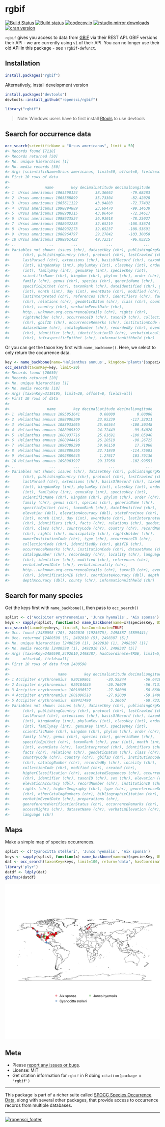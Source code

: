 rgbif
=====



[![Build Status](https://api.travis-ci.org/ropensci/rgbif.png?branch=master)](https://travis-ci.org/ropensci/rgbif)
[![Build status](https://ci.appveyor.com/api/projects/status/jili6du1ssi4ktbg/branch/master)](https://ci.appveyor.com/project/sckott/rgbif/branch/master)
[![codecov.io](https://codecov.io/github/ropensci/rgbif/coverage.svg?branch=master)](https://codecov.io/github/ropensci/rgbif?branch=master)
[![rstudio mirror downloads](http://cranlogs.r-pkg.org/badges/rgbif)](https://github.com/metacran/cranlogs.app)
[![cran version](http://www.r-pkg.org/badges/version/rgbif)](http://cran.rstudio.com/web/packages/rgbif)

`rgbif` gives you access to data from [GBIF](http://www.gbif.org/) via their REST API. GBIF versions their API - we are currently using `v1` of their API. You can no longer use their old API in this package - see `?rgbif-defunct`.

## Installation


```r
install.packages("rgbif")
```

Alternatively, install development version


```r
install.packages("devtools")
devtools::install_github("ropensci/rgbif")
```


```r
library("rgbif")
```

> Note: Windows users have to first install [Rtools](http://cran.r-project.org/bin/windows/Rtools/) to use devtools

## Search for occurrence data


```r
occ_search(scientificName = "Ursus americanus", limit = 50)
#> Records found [7218] 
#> Records returned [50] 
#> No. unique hierarchies [1] 
#> No. media records [50] 
#> Args [scientificName=Ursus americanus, limit=50, offset=0, fields=all] 
#> First 10 rows of data
#> 
#>                name        key decimalLatitude decimalLongitude
#> 1  Ursus americanus 1065590124        38.36662        -79.68283
#> 2  Ursus americanus 1065588899        35.73304        -82.42028
#> 3  Ursus americanus 1065611122        43.94883        -72.77432
#> 4  Ursus americanus 1098894889        23.69470        -99.14630
#> 5  Ursus americanus 1088908315        43.86464        -72.34617
#> 6  Ursus americanus 1088923534        36.93018        -78.25027
#> 7  Ursus americanus 1088932238        32.65219       -108.53674
#> 8  Ursus americanus 1088932273        32.65237       -108.53691
#> 9  Ursus americanus 1088964797        29.27042       -103.30058
#> 10 Ursus americanus 1088961422        49.72317        -96.03215
#> ..              ...        ...             ...              ...
#> Variables not shown: issues (chr), datasetKey (chr), publishingOrgKey
#>      (chr), publishingCountry (chr), protocol (chr), lastCrawled (chr),
#>      lastParsed (chr), extensions (chr), basisOfRecord (chr), taxonKey
#>      (int), kingdomKey (int), phylumKey (int), classKey (int), orderKey
#>      (int), familyKey (int), genusKey (int), speciesKey (int),
#>      scientificName (chr), kingdom (chr), phylum (chr), order (chr),
#>      family (chr), genus (chr), species (chr), genericName (chr),
#>      specificEpithet (chr), taxonRank (chr), dateIdentified (chr), year
#>      (int), month (int), day (int), eventDate (chr), modified (chr),
#>      lastInterpreted (chr), references (chr), identifiers (chr), facts
#>      (chr), relations (chr), geodeticDatum (chr), class (chr), countryCode
#>      (chr), country (chr), verbatimEventDate (chr),
#>      http...unknown.org.occurrenceDetails (chr), rights (chr),
#>      rightsHolder (chr), occurrenceID (chr), taxonID (chr), collectionCode
#>      (chr), gbifID (chr), occurrenceRemarks (chr), institutionCode (chr),
#>      datasetName (chr), catalogNumber (chr), recordedBy (chr), eventTime
#>      (chr), identifier (chr), identificationID (chr), verbatimLocality
#>      (chr), infraspecificEpithet (chr), informationWithheld (chr)
```

Or you can get the taxon key first with `name_backbone()`. Here, we select to only return the occurrence data.


```r
key <- name_backbone(name='Helianthus annuus', kingdom='plants')$speciesKey
occ_search(taxonKey=key, limit=20)
#> Records found [20650] 
#> Records returned [20] 
#> No. unique hierarchies [1] 
#> No. media records [18] 
#> Args [taxonKey=3119195, limit=20, offset=0, fields=all] 
#> First 10 rows of data
#> 
#>                 name        key decimalLatitude decimalLongitude
#> 1  Helianthus annuus 1095851641         0.00000          0.00000
#> 2  Helianthus annuus 1088900309        33.95239       -117.32011
#> 3  Helianthus annuus 1088933055        25.66564       -100.30348
#> 4  Helianthus annuus 1088909392        24.72449        -99.54020
#> 5  Helianthus annuus 1088937716        25.81691       -100.05940
#> 6  Helianthus annuus 1088944416        26.20518        -98.26725
#> 7  Helianthus annuus 1090389390        59.96150         17.71060
#> 8  Helianthus annuus 1092889365        32.71840       -114.75603
#> 9  Helianthus annuus 1092889645         1.27617        103.79136
#> 10 Helianthus annuus 1098903927        29.17958       -102.99551
#> ..               ...        ...             ...              ...
#> Variables not shown: issues (chr), datasetKey (chr), publishingOrgKey
#>      (chr), publishingCountry (chr), protocol (chr), lastCrawled (chr),
#>      lastParsed (chr), extensions (chr), basisOfRecord (chr), taxonKey
#>      (int), kingdomKey (int), phylumKey (int), classKey (int), orderKey
#>      (int), familyKey (int), genusKey (int), speciesKey (int),
#>      scientificName (chr), kingdom (chr), phylum (chr), order (chr),
#>      family (chr), genus (chr), species (chr), genericName (chr),
#>      specificEpithet (chr), taxonRank (chr), dateIdentified (chr),
#>      elevation (dbl), elevationAccuracy (dbl), stateProvince (chr), year
#>      (int), month (int), day (int), eventDate (chr), lastInterpreted
#>      (chr), identifiers (chr), facts (chr), relations (chr), geodeticDatum
#>      (chr), class (chr), countryCode (chr), country (chr), recordNumber
#>      (chr), rights (chr), municipality (chr), rightsHolder (chr),
#>      ownerInstitutionCode (chr), type (chr), occurrenceID (chr),
#>      collectionCode (chr), identifiedBy (chr), gbifID (chr),
#>      occurrenceRemarks (chr), institutionCode (chr), datasetName (chr),
#>      catalogNumber (chr), recordedBy (chr), locality (chr), language
#>      (chr), identifier (chr), modified (chr), references (chr),
#>      verbatimEventDate (chr), verbatimLocality (chr),
#>      http...unknown.org.occurrenceDetails (chr), taxonID (chr), eventTime
#>      (chr), identificationID (chr), coordinateAccuracy (dbl), depth (dbl),
#>      depthAccuracy (dbl), county (chr), informationWithheld (chr)
```

## Search for many species

Get the keys first with `name_backbone()`, then pass to `occ_search()`


```r
splist <- c('Accipiter erythronemius', 'Junco hyemalis', 'Aix sponsa')
keys <- sapply(splist, function(x) name_backbone(name=x)$speciesKey, USE.NAMES=FALSE)
occ_search(taxonKey=keys, limit=5, hasCoordinate=TRUE)
#> Occ. found [2480598 (20), 2492010 (1925675), 2498387 (589944)] 
#> Occ. returned [2480598 (5), 2492010 (5), 2498387 (5)] 
#> No. unique hierarchies [2480598 (1), 2492010 (1), 2498387 (1)] 
#> No. media records [2480598 (1), 2492010 (5), 2498387 (5)] 
#> Args [taxonKey=2480598,2492010,2498387, hasCoordinate=TRUE, limit=5,
#>      offset=0, fields=all] 
#> First 10 rows of data from 2480598
#> 
#>                      name        key decimalLatitude decimalLongitude
#> 1 Accipiter erythronemius  920169861       -20.55244        -56.64104
#> 2 Accipiter erythronemius  920184036       -20.76029        -56.71314
#> 3 Accipiter erythronemius 1001096527       -27.58000        -58.66000
#> 4 Accipiter erythronemius 1001096518       -27.92000        -59.14000
#> 5 Accipiter erythronemius  699417490         5.26667        -60.73333
#> Variables not shown: issues (chr), datasetKey (chr), publishingOrgKey
#>      (chr), publishingCountry (chr), protocol (chr), lastCrawled (chr),
#>      lastParsed (chr), extensions (chr), basisOfRecord (chr), taxonKey
#>      (int), kingdomKey (int), phylumKey (int), classKey (int), orderKey
#>      (int), familyKey (int), genusKey (int), speciesKey (int),
#>      scientificName (chr), kingdom (chr), phylum (chr), order (chr),
#>      family (chr), genus (chr), species (chr), genericName (chr),
#>      specificEpithet (chr), taxonRank (chr), year (int), month (int), day
#>      (int), eventDate (chr), lastInterpreted (chr), identifiers (chr),
#>      facts (chr), relations (chr), geodeticDatum (chr), class (chr),
#>      countryCode (chr), country (chr), gbifID (chr), institutionCode
#>      (chr), catalogNumber (chr), recordedBy (chr), locality (chr),
#>      collectionCode (chr), modified (chr), created (chr),
#>      higherClassification (chr), associatedSequences (chr), occurrenceID
#>      (chr), identifier (chr), taxonID (chr), sex (chr), elevation (dbl),
#>      elevationAccuracy (dbl), recordNumber (chr), institutionID (chr),
#>      rights (chr), higherGeography (chr), type (chr), georeferenceSources
#>      (chr), otherCatalogNumbers (chr), bibliographicCitation (chr),
#>      verbatimEventDate (chr), preparations (chr),
#>      georeferenceVerificationStatus (chr), occurrenceRemarks (chr),
#>      accessRights (chr), datasetName (chr), verbatimElevation (chr),
#>      language (chr)
```

## Maps

Make a simple map of species occurrences.


```r
splist <- c('Cyanocitta stelleri', 'Junco hyemalis', 'Aix sponsa')
keys <- sapply(splist, function(x) name_backbone(name=x)$speciesKey, USE.NAMES=FALSE)
dat <- occ_search(taxonKey=keys, limit=100, return='data', hasCoordinate=TRUE)
library('plyr')
datdf <- ldply(dat)
gbifmap(datdf)
```

![plot of chunk unnamed-chunk-8](inst/assets/img/unnamed-chunk-8-1.png) 

## Meta

* Please [report any issues or bugs](https://github.com/ropensci/rgbif/issues).
* License: MIT
* Get citation information for `rgbif` in R doing `citation(package = 'rgbif')`

- - -

This package is part of a richer suite called [SPOCC Species Occurrence Data](https://github.com/ropensci/spocc), along with several other packages, that provide access to occurrence records from multiple databases.

- - -

[![ropensci_footer](http://ropensci.org/public_images/github_footer.png)](http://ropensci.org)
